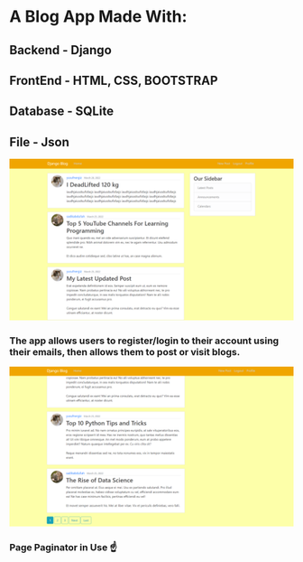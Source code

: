 # A Blog App Made With:
## Backend - Django
## FrontEnd - HTML, CSS, BOOTSTRAP
## Database - SQLite
## File - Json

![First Page](django-blog-images/Capture.PNG)

### The app allows users to register/login to their account using their emails, then allows them to post or visit blogs.

![](django-blog-images/second.PNG)

### Page Paginator in Use ☝️
